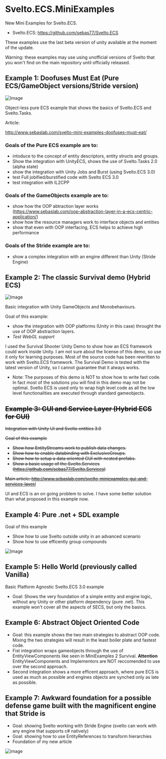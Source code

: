 # Svelto.ECS.MiniExamples

New Mini Examples for Svelto.ECS.

* Svelto.ECS: https://github.com/sebas77/Svelto.ECS

These examples use the last beta version of unity available at the moment of the update.

Warning: these examples may use using unofficial versions of Svelto that you won't find on the main repository until officially released.

## Example 1: Doofuses Must Eat (Pure ECS/GameObject versions/Stride version)

![Image](https://github.com/sebas77/Svelto.MiniExamples/blob/master/Example1-DoofusesMustEat/2020-12-22%2016-05-22.gif)

Object-less pure ECS example that shows the basics of Svelto.ECS and Svelto.Tasks.

Article:

http://www.sebaslab.com/svelto-mini-examples-doofuses-must-eat/

### Goals of the **Pure ECS** example are to: 
* intoduce to the concept of entity descriptors, entity structs and groups. 
* Show the integration with UnityECS, shows the use of Svelto.Tasks 2.0 (alpha state) 
* show the integration with Unity Jobs and Burst (using Svelto.ECS 3.0)
* test Full jobified/burstified code with Svelto ECS 3.0
* test integration with IL2CPP

### Goals of the **GameObjects** example are to: 
* show how the OOP abtraction layer works (https://www.sebaslab.com/oop-abstraction-layer-in-a-ecs-centric-application/)
* show how the resource managers work to interface objects and entities 
* show that even with OOP interfacing, ECS helps to achieve high performance

### Goals of the **Stride example** are to: 
* show a complex integration with an engine different than Unity (Stride Engine)
  
## Example 2: The classic Survival demo (Hybrid ECS)

![Image](https://github.com/sebas77/GithubWikiImages/blob/master/gif_animation_002.gif)

Basic integration with Unity GameObjects and Monobehaviours.

Goal of this example: 

* show the integration with OOP platforms (Unity in this case) throught the use of OOP abstraction layers.
* *Test WebGL support*

I used the Survival Shooter Unity Demo to show how an ECS framework could work inside Unity. I am not sure about the license of this demo, so use it only for learning purposes.
Most of the source code has been rewritten to work with Svelto.ECS framework. The Survival Demo is tested with the latest version of Unity, so I cannot guarantee that it always works.

* Note: The purposes of this demo is NOT to show how to write fast code. In fact most of the solutions you will find in this demo may not be optimal. Svelto ECS is used only to wrap high level code as all the low level functionalities are executed through standard gameobjects.

## ~~Example 3: GUI and Service Layer (Hybrid ECS for GUI)~~

~~Integration with Unity UI and Svelto entities 3.0~~

~~Goal of this example~~

* ~~Show how EntityStreams work to publish data changes.~~ 
* ~~Show how to enable databinding with ExclusiveGroups.~~ 
* ~~Show how to setup a data oriented GUI with nested prefabs.~~ 
* ~~Show a basic usage of the Svelto.Services (https://github.com/sebas77/Svelto.Services)~~

~~Main article: http://www.sebaslab.com/svelto-miniexamples-gui-and-services-layer/~~

UI and ECS is an on going problem to solve. I have some better solution than what proposed in this example now.

## Example 4: Pure .net + SDL example

Goal of this example

* Show how to use Svelto outside unity in an advanced scenario
* Show how to use efficently group compounds

![Image](https://github.com/sebas77/Svelto.MiniExamples/blob/master/Example4-NET-SDL/2020-12-23%2011-54-54.gif)

## Example 5: Hello World (previously called Vanilla)

Basic Platform Agnostic Svelto.ECS 3.0 example

* Goal: Shows the very foundation of a simple entity and engine logic, without any Unity or other platform dependency (pure .net). This example won't cover all the aspects of SECS, but only the basics.

## Example 6: Abstract Object Oriented Code

* Goal: this example shows the two main strategies to abstract OOP code. Mixing the two strategies will result in the least boiler plate and fastest code.
* Fist integration wraps gameobjects through the use of EntityViewComponents like seen in MiniExamples 2 Survival. **Attention** EntityViewComponents and Implementors are NOT reccomended to use over the second approach.
* Second integration shows a more efficent approach, where pure ECS is used as much as possible and engines objects are synched only as late as possible.

## Example 7: Awkward foundation for a possible defense game built with the magnificent engine that Stride is

* Goal: showing Svelto working with Stride Engine (svelto can work with any engine that supports c# natively)
* Goal: showing how to use EntityReferences to transform hierarchies
* Foundation of my new article

![image](https://user-images.githubusercontent.com/945379/134925979-145e5b0e-fd5d-4562-abc3-07bafca2fbe6.png)

